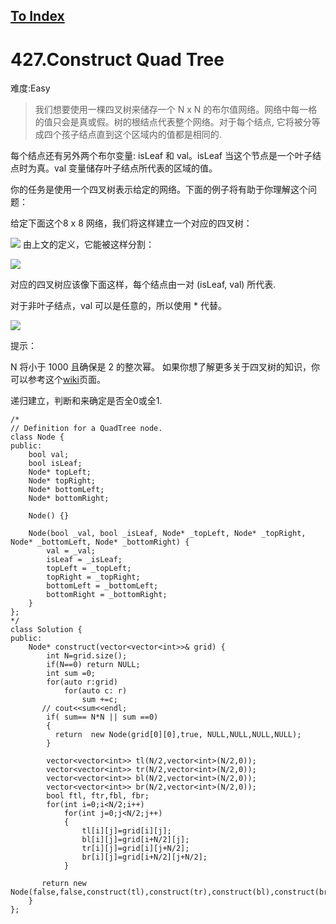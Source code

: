 [To Index](/index.md)
---
# 427.Construct Quad Tree
难度:Easy
> 我们想要使用一棵四叉树来储存一个 N x N 的布尔值网络。网络中每一格的值只会是真或假。树的根结点代表整个网络。对于每个结点, 它将被分等成四个孩子结点直到这个区域内的值都是相同的.

每个结点还有另外两个布尔变量: isLeaf 和 val。isLeaf 当这个节点是一个叶子结点时为真。val 变量储存叶子结点所代表的区域的值。

你的任务是使用一个四叉树表示给定的网络。下面的例子将有助于你理解这个问题：

给定下面这个8 x 8 网络，我们将这样建立一个对应的四叉树：

![](https://i.loli.net/2019/05/07/5cd0f1edc3f4d.png)
由上文的定义，它能被这样分割：


![](https://i.loli.net/2019/05/07/5cd0f1ee122b1.png)
 

对应的四叉树应该像下面这样，每个结点由一对 (isLeaf, val) 所代表.

对于非叶子结点，val 可以是任意的，所以使用 * 代替。

![](https://i.loli.net/2019/05/07/5cd0f1ee07a98.png)

提示：

N 将小于 1000 且确保是 2 的整次幂。
如果你想了解更多关于四叉树的知识，你可以参考这个[wiki](https://en.wikipedia.org/wiki/Quadtree)页面。

递归建立，判断和来确定是否全0或全1.  

```
/*
// Definition for a QuadTree node.
class Node {
public:
    bool val;
    bool isLeaf;
    Node* topLeft;
    Node* topRight;
    Node* bottomLeft;
    Node* bottomRight;

    Node() {}

    Node(bool _val, bool _isLeaf, Node* _topLeft, Node* _topRight, Node* _bottomLeft, Node* _bottomRight) {
        val = _val;
        isLeaf = _isLeaf;
        topLeft = _topLeft;
        topRight = _topRight;
        bottomLeft = _bottomLeft;
        bottomRight = _bottomRight;
    }
};
*/
class Solution {
public:
    Node* construct(vector<vector<int>>& grid) {
        int N=grid.size();
        if(N==0) return NULL;
        int sum =0;
        for(auto r:grid)
            for(auto c: r)
                sum +=c;
       // cout<<sum<<endl;
        if( sum== N*N || sum ==0) 
        {
          return  new Node(grid[0][0],true, NULL,NULL,NULL,NULL);  
        }
        
        vector<vector<int>> tl(N/2,vector<int>(N/2,0));
        vector<vector<int>> tr(N/2,vector<int>(N/2,0));
        vector<vector<int>> bl(N/2,vector<int>(N/2,0));
        vector<vector<int>> br(N/2,vector<int>(N/2,0));
        bool ftl, ftr,fbl, fbr;
        for(int i=0;i<N/2;i++)
            for(int j=0;j<N/2;j++)
            {
                tl[i][j]=grid[i][j];
                bl[i][j]=grid[i+N/2][j];
                tr[i][j]=grid[i][j+N/2];
                br[i][j]=grid[i+N/2][j+N/2];
            }
    
       return new Node(false,false,construct(tl),construct(tr),construct(bl),construct(br));
    }
};
```
